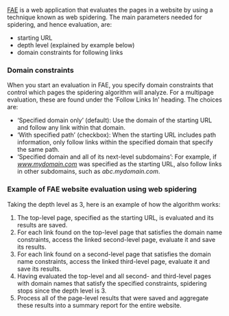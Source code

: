 [FAE](/tools/fae) is a web application that evaluates the pages in a website by using a technique known as web spidering. The main parameters needed for spidering, and hence evaluation, are:

* starting URL
* depth level (explained by example below)
* domain constraints for following links

### Domain constraints

When you start an evaluation in FAE, you specify domain constraints that control which pages the spidering algorithm will analyze. For a multipage evaluation, these are found under the ‘Follow Links In’ heading. The choices are:

* ‘Specified domain only’ (default): Use the domain of the starting URL and follow any link within that domain.
* ‘With specified path’ (checkbox): When the starting URL includes path information, only follow links within the specified domain that specify the same path.
* ‘Specified domain and all of its next-level subdomains’: For example, if *www.mydomain.com* was specified as the starting URL, also follow links in other subdomains, such as *abc.mydomain.com*.

### Example of FAE website evaluation using web spidering

Taking the depth level as 3, here is an example of how the algorithm works:

1. The top-level page, specified as the starting URL, is evaluated and its results are saved.
1. For each link found on the top-level page that satisfies the domain name constraints, access the linked second-level page, evaluate it and save its results.
1. For each link found on a second-level page that satisfies the domain name constraints, access the linked third-level page, evaluate it and save its results.
1. Having evaluated the top-level and all second- and third-level pages with domain names that satisfy the specified constraints, spidering stops since the depth level is 3.
1. Process all of the page-level results that were saved and aggregate these results into a summary report for the entire website.
